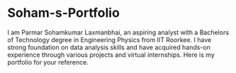 # Soham-s-Portfolio
I am Parmar Sohamkumar Laxmanbhai, an aspiring analyst with a Bachelors of Technology degree in Engineering Physics from IIT Roorkee. I have strong foundation on data analysis skills and have acquired hands-on experience through various projects and virtual internships. Here is my portfolio for your reference.
